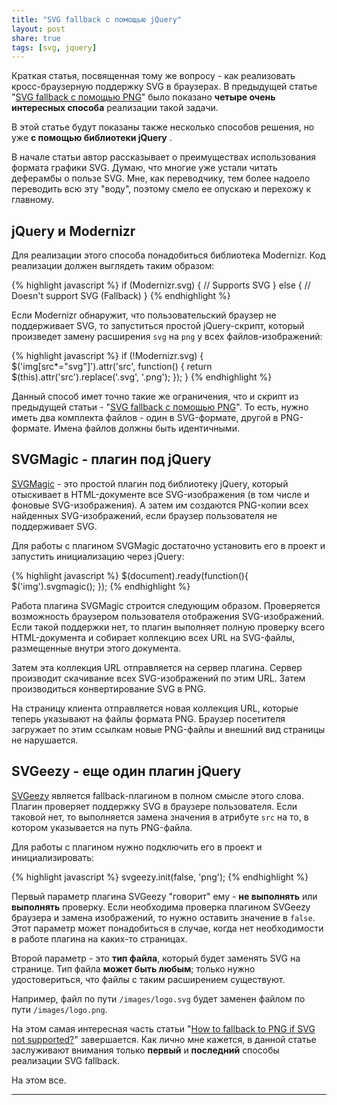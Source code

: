 ```yaml
---
title: "SVG fallback с помощью jQuery"
layout: post
share: true
tags: [svg, jquery]
---
```


Краткая статья, посвященная тому же вопросу - как реализовать кросс-браузерную поддержку SVG в браузерах. В предыдущей статье "[SVG fallback с помощью PNG][1]" было показано **четыре очень интересных способа** реализации такой задачи.

В этой статье будут показаны также несколько способов решения, но уже **с помощью библиотеки jQuery** .

В начале статьи автор рассказывает о преимуществах использования формата графики SVG. Думаю, что многие уже устали читать деферамбы о пользе SVG. Мне, как переводчику, тем более надоело переводить всю эту "воду", поэтому смело ее опускаю и перехожу к главному.

## jQuery и Modernizr

Для реализации этого способа понадобиться библиотека Modernizr. Код реализации должен выглядеть таким образом:

{% highlight javascript %}
  if (Modernizr.svg) {
   // Supports SVG
  } else {
   // Doesn't support SVG (Fallback)
  }
{% endhighlight %}

Если Modernizr обнаружит, что пользовательский браузер не поддерживает SVG, то запуститься простой jQuery-скрипт, который произведет замену расширения `svg` на `png` у всех файлов-изображений:

{% highlight javascript %}
  if (!Modernizr.svg) {
    $('img[src*="svg"]').attr('src', function() {
       return $(this).attr('src').replace('.svg', '.png');
    });
  }
{% endhighlight %}

Данный способ имет точно такие же ограничения, что и скрипт из предыдущей статьи - "[SVG fallback с помощью PNG][1]". То есть, нужно иметь два комплекта файлов - один в SVG-формате, другой в PNG-формате. Имена файлов должны быть идентичными.

## SVGMagic - плагин под jQuery

[SVGMagic][2] - это простой плагин под библиотеку jQuery, который отыскивает в HTML-документе все SVG-изображения (в том числе и фоновые SVG-изображения). А затем им создаются PNG-копии всех найденных SVG-изображений, если браузер пользователя не поддерживает SVG.

Для работы с плагином SVGMagic достаточно установить его в проект и запустить инициализацию через jQuery:

{% highlight javascript %}
  $(document).ready(function(){
    $('img').svgmagic();
  });
{% endhighlight %}

Работа плагина SVGMagic строится следующим образом. Проверяется возможность браузером пользователя отображения SVG-изображений. Если такой поддержки нет, то плагин выполняет полную проверку всего HTML-документа и собирает коллекцию всех URL на SVG-файлы, размещенные внутри этого документа.

Затем эта коллекция URL отправляется на сервер плагина. Сервер производит скачивание всех SVG-изображений по этим URL. Затем производиться конвертирование SVG в PNG.

На страницу клиента отправляется новая коллекция URL, которые теперь указывают на файлы формата PNG. Браузер посетителя загружает по этим ссылкам новые PNG-файлы и внешний вид страницы не нарушается.

## SVGeezy - еще один плагин jQuery

[SVGeezy][3] является fallback-плагином в полном смысле этого слова. Плагин проверяет поддержку SVG в браузере пользователя. Если таковой нет, то выполняется замена значения в атрибуте `src` на то, в котором указывается на путь PNG-файла.

Для работы с плагином нужно подключить его в проект и инициализировать:

{% highlight javascript %}
  svgeezy.init(false, 'png');
{% endhighlight %}

Первый параметр плагина SVGeezy "говорит" ему - **не выполнять** или **выполнять** проверку. Если необходима проверка плагином SVGeezy браузера и замена изображений, то нужно оставить значение в `false`. Этот параметр может понадобиться в случае, когда нет необходимости в работе плагина на каких-то страницах.

Второй параметр - это **тип файла**, который будет заменять SVG на странице. Тип файла **может быть любым**; только нужно удостовериться, что файлы с таким расширением существуют.

Например, файл по пути `/images/logo.svg` будет заменен файлом по пути `/images/logo.png`.

На этом самая интересная часть статьи "[How to fallback to PNG if SVG not supported?][4]" завершается. Как лично мне кажется, в данной статье заслуживают внимания только **первый** и **последний** способы реализации SVG fallback.

На этом все.

---

 [1]: http://localhost:7788/third/?p=2001 "SVG fallback с помощью PNG"
 [2]: https://dirkgroenen.github.io/SVGMagic/index.html "SVGMagic"
 [3]: http://benhowdle.im/svgeezy/ "SVGeezy"
 [4]: http://www.jquerybyexample.net/2014/09/how-to-svg-fallback-with-png-jquery.html "How to fallback to PNG if SVG not supported?"
